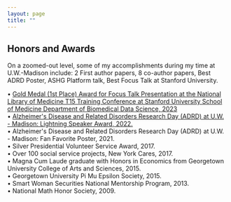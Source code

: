 ```yaml
---
layout: page
title: "" 
---
```

## Honors and Awards

On a zoomed-out level, some of my accomplishments during my time at U.W.-Madison include: 2 First author papers, 8 co-author papers, Best ADRD Poster, ASHG Platform talk, Best Focus Talk at Stanford University.

•	[Gold Medal (1st Place) Award for Focus Talk Presentation at the National Library of Medicine T15 Training Conference at Stanford University School of Medicine Department of Biomedical Data Science, 2023](https://dbds.stanford.edu/national-library-of-medicine-nlm-t15-training-conference/#focus-talks)<br>
•	[Alzheimer's Disease and Related Disorders Research Day (ADRD) at U.W. - Madison: Lightning Speaker Award, 2022.](https://www.adrc.wisc.edu/news/research-day-2022-poster-session-award-winners-and-conference-wrap)<br>
•	Alzheimer's Disease and Related Disorders Research Day (ADRD) at U.W. - Madison: Fan Favorite Poster, 2021.<br>
•	Silver Presidential Volunteer Service Award, 2017.<br>
•	Over 100 social service projects, New York Cares, 2017.<br>
•	Magna Cum Laude graduate with Honors in Economics from Georgetown University College of Arts and Sciences, 2015.<br>
•	Georgetown University Pi Mu Epsilon Society, 2015.<br>
•	Smart Woman Securities National Mentorship Program, 2013.<br>
•	National Math Honor Society, 2009.<br>
